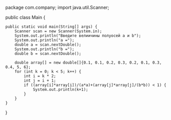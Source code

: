 package com.company;
import java.util.Scanner;

public class Main {

    public static void main(String[] args) {
        Scanner scan = new Scanner(System.in);
        System.out.println("Введите велиичины полуосей a и b");
        System.out.println("a =");
        double a = scan.nextDouble();
        System.out.println("b =");
        double b = scan.nextDouble();

        double array[] = new double[]{0.1, 0.1, 0.2, 0.3, 0.2, 0.1, 0.3, 0.4, 5, 6};
        for (int k = 0; k < 5; k++) {
            int i = k * 2;
            int j = i + 1;
            if ((array[i]*array[i])/(a*a)+(array[j]*array[j]/(b*b)) < 1) {
                System.out.println(k+1);
            }
        }
    }

}
